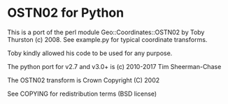 OSTN02 for Python
=================

This is a port of the perl module Geo::Coordinates::OSTN02 by Toby Thurston (c) 2008. See example.py for typical coordinate transforms.

Toby kindly allowed his code to be used for any purpose.

The python port for v2.7 and v3.0+ is (c) 2010-2017 Tim Sheerman-Chase

The OSTN02 transform is Crown Copyright (C) 2002

See COPYING for redistribution terms (BSD license)

